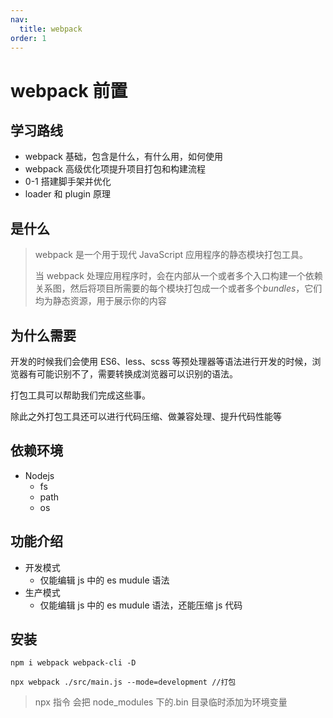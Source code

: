 ```yaml
---
nav:
  title: webpack
order: 1
---
```


# webpack 前置

## 学习路线

- webpack 基础，包含是什么，有什么用，如何使用
- webpack 高级优化项提升项目打包和构建流程
- 0-1 搭建脚手架并优化
- loader 和 plugin 原理

## 是什么

> webpack 是一个用于现代 JavaScript 应用程序的静态模块打包工具。
>
> 当 webpack 处理应用程序时，会在内部从一个或者多个入口构建一个依赖关系图，然后将项目所需要的每个模块打包成一个或者多个*bundles*，它们均为静态资源，用于展示你的内容

## 为什么需要

开发的时候我们会使用 ES6、less、scss 等预处理器等语法进行开发的时候，浏览器有可能识别不了，需要转换成浏览器可以识别的语法。

打包工具可以帮助我们完成这些事。

除此之外打包工具还可以进行代码压缩、做兼容处理、提升代码性能等

## 依赖环境

- Nodejs
  - fs
  - path
  - os

## 功能介绍

- 开发模式
  - 仅能编辑 js 中的 es mudule 语法
- 生产模式
  - 仅能编辑 js 中的 es mudule 语法，还能压缩 js 代码

## 安装

```
npm i webpack webpack-cli -D
```

```
npx webpack ./src/main.js --mode=development //打包
```

> npx 指令 会把 node_modules 下的.bin 目录临时添加为环境变量
